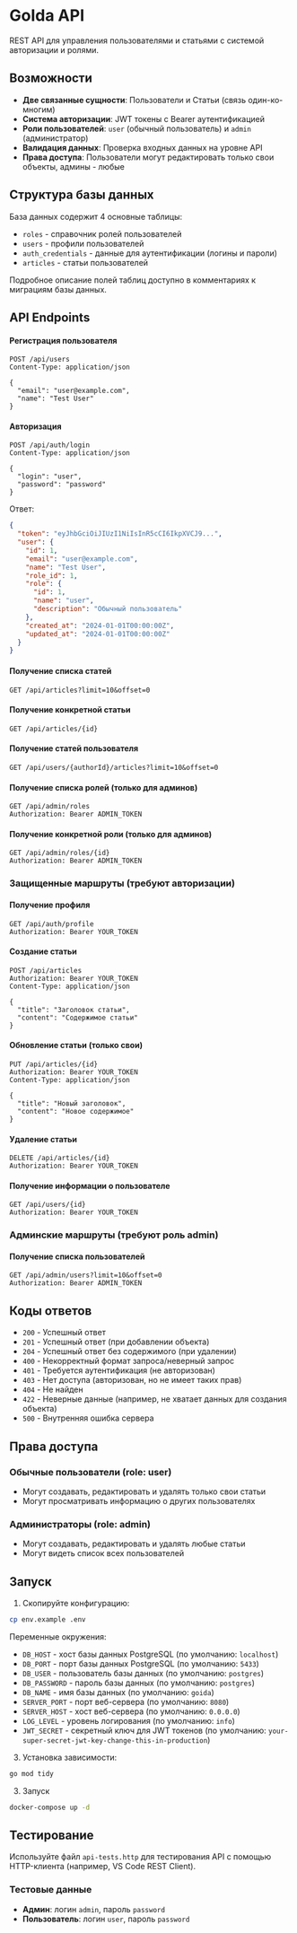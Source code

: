 # GoIda API

REST API для управления пользователями и статьями с системой авторизации и ролями.

## Возможности

- **Две связанные сущности**: Пользователи и Статьи (связь один-ко-многим)
- **Система авторизации**: JWT токены с Bearer аутентификацией
- **Роли пользователей**: `user` (обычный пользователь) и `admin` (администратор)
- **Валидация данных**: Проверка входных данных на уровне API
- **Права доступа**: Пользователи могут редактировать только свои объекты, админы - любые

## Структура базы данных

База данных содержит 4 основные таблицы:
- `roles` - справочник ролей пользователей
- `users` - профили пользователей
- `auth_credentials` - данные для аутентификации (логины и пароли)
- `articles` - статьи пользователей

Подробное описание полей таблиц доступно в комментариях к миграциям базы данных.

## API Endpoints

#### Регистрация пользователя
```
POST /api/users
Content-Type: application/json

{
  "email": "user@example.com",
  "name": "Test User"
}
```

#### Авторизация
```
POST /api/auth/login
Content-Type: application/json

{
  "login": "user",
  "password": "password"
}
```

Ответ:
```json
{
  "token": "eyJhbGciOiJIUzI1NiIsInR5cCI6IkpXVCJ9...",
  "user": {
    "id": 1,
    "email": "user@example.com",
    "name": "Test User",
    "role_id": 1,
    "role": {
      "id": 1,
      "name": "user",
      "description": "Обычный пользователь"
    },
    "created_at": "2024-01-01T00:00:00Z",
    "updated_at": "2024-01-01T00:00:00Z"
  }
}
```

#### Получение списка статей
```
GET /api/articles?limit=10&offset=0
```

#### Получение конкретной статьи
```
GET /api/articles/{id}
```

#### Получение статей пользователя
```
GET /api/users/{authorId}/articles?limit=10&offset=0
```

#### Получение списка ролей (только для админов)
```
GET /api/admin/roles
Authorization: Bearer ADMIN_TOKEN
```

#### Получение конкретной роли (только для админов)
```
GET /api/admin/roles/{id}
Authorization: Bearer ADMIN_TOKEN
```

### Защищенные маршруты (требуют авторизации)

#### Получение профиля
```
GET /api/auth/profile
Authorization: Bearer YOUR_TOKEN
```

#### Создание статьи
```
POST /api/articles
Authorization: Bearer YOUR_TOKEN
Content-Type: application/json

{
  "title": "Заголовок статьи",
  "content": "Содержимое статьи"
}
```

#### Обновление статьи (только свои)
```
PUT /api/articles/{id}
Authorization: Bearer YOUR_TOKEN
Content-Type: application/json

{
  "title": "Новый заголовок",
  "content": "Новое содержимое"
}
```

#### Удаление статьи
```
DELETE /api/articles/{id}
Authorization: Bearer YOUR_TOKEN
```

#### Получение информации о пользователе
```
GET /api/users/{id}
Authorization: Bearer YOUR_TOKEN
```


### Админские маршруты (требуют роль admin)

#### Получение списка пользователей
```
GET /api/admin/users?limit=10&offset=0
Authorization: Bearer ADMIN_TOKEN
```

## Коды ответов

- `200` - Успешный ответ
- `201` - Успешный ответ (при добавлении объекта)
- `204` - Успешный ответ без содержимого (при удалении)
- `400` - Некорректный формат запроса/неверный запрос
- `401` - Требуется аутентификация (не авторизован)
- `403` - Нет доступа (авторизован, но не имеет таких прав)
- `404` - Не найден
- `422` - Неверные данные (например, не хватает данных для создания объекта)
- `500` - Внутренняя ошибка сервера

## Права доступа

### Обычные пользователи (role: user)
- Могут создавать, редактировать и удалять только свои статьи
- Могут просматривать информацию о других пользователях

### Администраторы (role: admin)
- Могут создавать, редактировать и удалять любые статьи
- Могут видеть список всех пользователей

## Запуск

1. Скопируйте конфигурацию:
```bash
cp env.example .env
```

Переменные окружения:

- `DB_HOST` - хост базы данных PostgreSQL (по умолчанию: `localhost`)
- `DB_PORT` - порт базы данных PostgreSQL (по умолчанию: `5433`)
- `DB_USER` - пользователь базы данных (по умолчанию: `postgres`)
- `DB_PASSWORD` - пароль базы данных (по умолчанию: `postgres`)
- `DB_NAME` - имя базы данных (по умолчанию: `goida`)
- `SERVER_PORT` - порт веб-сервера (по умолчанию: `8080`)
- `SERVER_HOST` - хост веб-сервера (по умолчанию: `0.0.0.0`)
- `LOG_LEVEL` - уровень логирования (по умолчанию: `info`)
- `JWT_SECRET` - секретный ключ для JWT токенов (по умолчанию: `your-super-secret-jwt-key-change-this-in-production`)


3. Установка зависимости:
```bash
go mod tidy
```


3. Запуск
```bash
docker-compose up -d
```

## Тестирование

Используйте файл `api-tests.http` для тестирования API с помощью HTTP-клиента (например, VS Code REST Client).

### Тестовые данные

- **Админ**: логин `admin`, пароль `password`
- **Пользователь**: логин `user`, пароль `password`